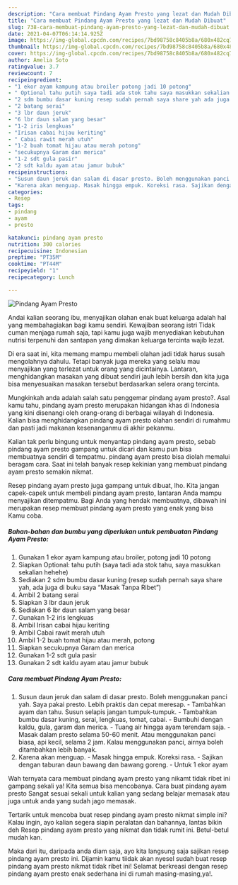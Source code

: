 ```yaml
---
description: "Cara membuat Pindang Ayam Presto yang lezat dan Mudah Dibuat"
title: "Cara membuat Pindang Ayam Presto yang lezat dan Mudah Dibuat"
slug: 738-cara-membuat-pindang-ayam-presto-yang-lezat-dan-mudah-dibuat
date: 2021-04-07T06:14:14.925Z
image: https://img-global.cpcdn.com/recipes/7bd98758c8405b8a/680x482cq70/pindang-ayam-presto-foto-resep-utama.jpg
thumbnail: https://img-global.cpcdn.com/recipes/7bd98758c8405b8a/680x482cq70/pindang-ayam-presto-foto-resep-utama.jpg
cover: https://img-global.cpcdn.com/recipes/7bd98758c8405b8a/680x482cq70/pindang-ayam-presto-foto-resep-utama.jpg
author: Amelia Soto
ratingvalue: 3.7
reviewcount: 7
recipeingredient:
- "1 ekor ayam kampung atau broiler potong jadi 10 potong"
- " Optional tahu putih saya tadi ada stok tahu saya masukkan sekalian hehehe"
- "2 sdm bumbu dasar kuning resep sudah pernah saya share yah ada juga di buku saya Masak Tanpa Ribet"
- "2 batang serai"
- "3 lbr daun jeruk"
- "6 lbr daun salam yang besar"
- "1-2 iris lengkuas"
- "Irisan cabai hijau keriting"
- " Cabai rawit merah utuh"
- "1-2 buah tomat hijau atau merah potong"
- "secukupnya Garam dan merica"
- "1-2 sdt gula pasir"
- "2 sdt kaldu ayam atau jamur bubuk"
recipeinstructions:
- "Susun daun jeruk dan salam di dasar presto. Boleh menggunakan panci yah. Saya pakai presto. Lebih praktis dan cepat meresap. Tambahkan ayam dan tahu. Susun selapis jangan tumpuk-tumpuk. Tambahkan bumbu dasar kuning, serai, lengkuas, tomat, cabai. Bumbuhi dengan kaldu, gula, garam dan merica. Tuang air hingga ayam terendam saja. Masak dalam presto selama 50-60 menit. Atau menggunakan panci biasa, api kecil, selama 2 jam. Kalau menggunakan panci, airnya boleh ditambahkan lebih banyak."
- "Karena akan menguap. Masak hingga empuk. Koreksi rasa. Sajikan dengan taburan daun bawang dan bawang goreng. Untuk 1 ekor ayam"
categories:
- Resep
tags:
- pindang
- ayam
- presto

katakunci: pindang ayam presto 
nutrition: 300 calories
recipecuisine: Indonesian
preptime: "PT35M"
cooktime: "PT44M"
recipeyield: "1"
recipecategory: Lunch

---
```



![Pindang Ayam Presto](https://img-global.cpcdn.com/recipes/7bd98758c8405b8a/680x482cq70/pindang-ayam-presto-foto-resep-utama.jpg)

Andai kalian seorang ibu, menyajikan olahan enak buat keluarga adalah hal yang membahagiakan bagi kamu sendiri. Kewajiban seorang istri Tidak cuman menjaga rumah saja, tapi kamu juga wajib menyediakan kebutuhan nutrisi terpenuhi dan santapan yang dimakan keluarga tercinta wajib lezat.

Di era  saat ini, kita memang mampu membeli olahan jadi tidak harus susah mengolahnya dahulu. Tetapi banyak juga mereka yang selalu mau menyajikan yang terlezat untuk orang yang dicintainya. Lantaran, menghidangkan masakan yang dibuat sendiri jauh lebih bersih dan kita juga bisa menyesuaikan masakan tersebut berdasarkan selera orang tercinta. 



Mungkinkah anda adalah salah satu penggemar pindang ayam presto?. Asal kamu tahu, pindang ayam presto merupakan hidangan khas di Indonesia yang kini disenangi oleh orang-orang di berbagai wilayah di Indonesia. Kalian bisa menghidangkan pindang ayam presto olahan sendiri di rumahmu dan pasti jadi makanan kesenanganmu di akhir pekanmu.

Kalian tak perlu bingung untuk menyantap pindang ayam presto, sebab pindang ayam presto gampang untuk dicari dan kamu pun bisa membuatnya sendiri di tempatmu. pindang ayam presto bisa diolah memalui beragam cara. Saat ini telah banyak resep kekinian yang membuat pindang ayam presto semakin nikmat.

Resep pindang ayam presto juga gampang untuk dibuat, lho. Kita jangan capek-capek untuk membeli pindang ayam presto, lantaran Anda mampu menyajikan ditempatmu. Bagi Anda yang hendak membuatnya, dibawah ini merupakan resep membuat pindang ayam presto yang enak yang bisa Kamu coba.

<!--inarticleads1-->

##### Bahan-bahan dan bumbu yang diperlukan untuk pembuatan Pindang Ayam Presto:

1. Gunakan 1 ekor ayam kampung atau broiler, potong jadi 10 potong
1. Siapkan  Optional: tahu putih (saya tadi ada stok tahu, saya masukkan sekalian hehehe)
1. Sediakan 2 sdm bumbu dasar kuning (resep sudah pernah saya share yah, ada juga di buku saya “Masak Tanpa Ribet”)
1. Ambil 2 batang serai
1. Siapkan 3 lbr daun jeruk
1. Sediakan 6 lbr daun salam yang besar
1. Gunakan 1-2 iris lengkuas
1. Ambil Irisan cabai hijau keriting
1. Ambil  Cabai rawit merah utuh
1. Ambil 1-2 buah tomat hijau atau merah, potong
1. Siapkan secukupnya Garam dan merica
1. Gunakan 1-2 sdt gula pasir
1. Gunakan 2 sdt kaldu ayam atau jamur bubuk




<!--inarticleads2-->

##### Cara membuat Pindang Ayam Presto:

1. Susun daun jeruk dan salam di dasar presto. Boleh menggunakan panci yah. Saya pakai presto. Lebih praktis dan cepat meresap. - Tambahkan ayam dan tahu. Susun selapis jangan tumpuk-tumpuk. - Tambahkan bumbu dasar kuning, serai, lengkuas, tomat, cabai. - Bumbuhi dengan kaldu, gula, garam dan merica. - Tuang air hingga ayam terendam saja. - Masak dalam presto selama 50-60 menit. Atau menggunakan panci biasa, api kecil, selama 2 jam. Kalau menggunakan panci, airnya boleh ditambahkan lebih banyak.
1. Karena akan menguap. - Masak hingga empuk. Koreksi rasa. - Sajikan dengan taburan daun bawang dan bawang goreng. - Untuk 1 ekor ayam




Wah ternyata cara membuat pindang ayam presto yang nikamt tidak ribet ini gampang sekali ya! Kita semua bisa mencobanya. Cara buat pindang ayam presto Sangat sesuai sekali untuk kalian yang sedang belajar memasak atau juga untuk anda yang sudah jago memasak.

Tertarik untuk mencoba buat resep pindang ayam presto nikmat simple ini? Kalau ingin, ayo kalian segera siapin peralatan dan bahannya, lantas bikin deh Resep pindang ayam presto yang nikmat dan tidak rumit ini. Betul-betul mudah kan. 

Maka dari itu, daripada anda diam saja, ayo kita langsung saja sajikan resep pindang ayam presto ini. Dijamin kamu tiidak akan nyesel sudah buat resep pindang ayam presto nikmat tidak ribet ini! Selamat berkreasi dengan resep pindang ayam presto enak sederhana ini di rumah masing-masing,ya!.

